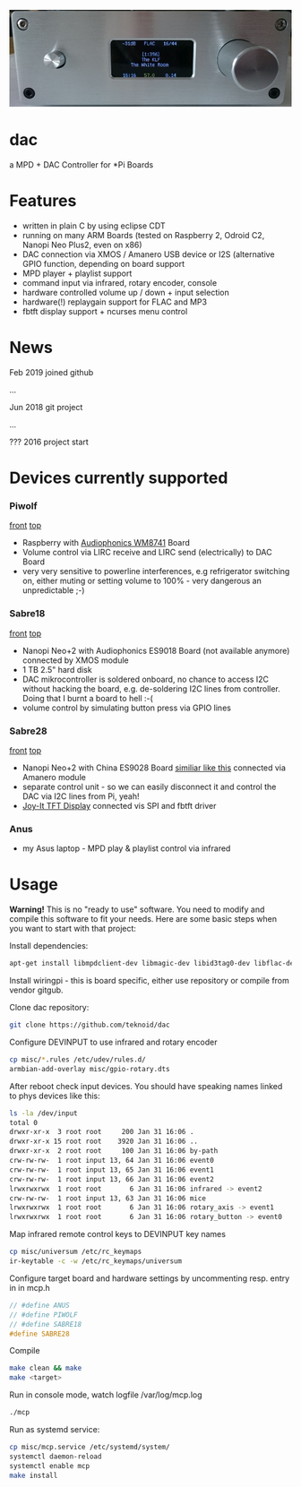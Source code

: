 ![DAC](pics/sabre28-display2.jpg)

# dac

a MPD + DAC Controller for *Pi Boards

# Features

* written in plain C by using eclipse CDT
* running on many ARM Boards (tested on Raspberry 2, Odroid C2, Nanopi Neo Plus2, even on x86)
* DAC connection via XMOS / Amanero USB device or I2S (alternative GPIO function, depending on board support
* MPD player + playlist support
* command input via infrared, rotary encoder, console 
* hardware controlled volume up / down + input selection
* hardware(!) replaygain support for FLAC and MP3
* fbtft display support + ncurses menu control

# News

Feb 2019 joined github

...

Jun 2018 git project

...

??? 2016 project start  

# Devices currently supported

### Piwolf 

[front](pics/piwolf-front.jpg) [top](pics/piwolf-top.jpg)

* Raspberry with [Audiophonics WM8741](https://www.audiophonics.fr/en/diy-dac/audiophonics-wm8741-dac-volume-controller-wm8805-wm8741-p-7573.html) Board
* Volume control via LIRC receive and LIRC send (electrically) to DAC Board
* very very sensitive to powerline interferences, e.g refrigerator switching on, either muting or setting volume to 100% - very dangerous an unpredictable ;-) 

### Sabre18 

[front](pics/sabre18-front.jpg) [top](pics/sabre18-top.jpg)

* Nanopi Neo+2 with Audiophonics ES9018 Board (not available anymore) connected by XMOS module
* 1 TB 2.5" hard disk
* DAC mikrocontroller is soldered onboard, no chance to access I2C without hacking the board, e.g. de-soldering I2C lines from controller. Doing that I burnt a board to hell :-( 
* volume control by simulating button press via GPIO lines

### Sabre28 

[front](pics/sabre28-front.jpg) [top](pics/sabre28-top.jpg)

* Nanopi Neo+2 with China ES9028 Board [similiar like this](https://www.audiophonics.fr/en/diy-dac/ess-es9038pro-dac-module-i2s-xlr-32bit-384khz-dsd-with-screen-and-remote-control-p-12705.html) connected via Amanero module
* separate control unit - so we can easily disconnect it and control the DAC via I2C lines from Pi, yeah!
* [Joy-It TFT Display](http://anleitung.joy-it.net/?goods=1-8-tft-lcd-st7735) connected vis SPI and fbtft driver

### Anus

* my Asus laptop - MPD play & playlist control via infrared

# Usage

__Warning!__ This is no "ready to use" software. You need to modify and compile this software to fit your needs. Here are some basic steps when you want to start with that project:

Install dependencies:

```bash
apt-get install libmpdclient-dev libmagic-dev libid3tag0-dev libflac-dev libncurses5-dev
```
Install wiringpi - this is board specific, either use repository or compile from vendor gitgub.

Clone dac repository:

```bash
git clone https://github.com/teknoid/dac
```
Configure DEVINPUT to use infrared and rotary encoder

```bash
cp misc/*.rules /etc/udev/rules.d/
armbian-add-overlay misc/gpio-rotary.dts
```
After reboot check input devices. You should have speaking names linked to phys devices like this:

```bash
ls -la /dev/input
total 0
drwxr-xr-x  3 root root     200 Jan 31 16:06 .
drwxr-xr-x 15 root root    3920 Jan 31 16:06 ..
drwxr-xr-x  2 root root     100 Jan 31 16:06 by-path
crw-rw-rw-  1 root input 13, 64 Jan 31 16:06 event0
crw-rw-rw-  1 root input 13, 65 Jan 31 16:06 event1
crw-rw-rw-  1 root input 13, 66 Jan 31 16:06 event2
lrwxrwxrwx  1 root root       6 Jan 31 16:06 infrared -> event2
crw-rw-rw-  1 root input 13, 63 Jan 31 16:06 mice
lrwxrwxrwx  1 root root       6 Jan 31 16:06 rotary_axis -> event1
lrwxrwxrwx  1 root root       6 Jan 31 16:06 rotary_button -> event0
```
Map infrared remote control keys to DEVINPUT key names

```bash
cp misc/universum /etc/rc_keymaps
ir-keytable -c -w /etc/rc_keymaps/universum

```
Configure target board and hardware settings by uncommenting resp. entry in in mcp.h 

```c
// #define ANUS
// #define PIWOLF
// #define SABRE18
#define SABRE28
```
Compile

```bash
make clean && make
make <target>
```
Run in console mode, watch logfile /var/log/mcp.log

```bash
./mcp
```
Run as systemd service:

```bash
cp misc/mcp.service /etc/systemd/system/
systemctl daemon-reload
systemctl enable mcp
make install
```